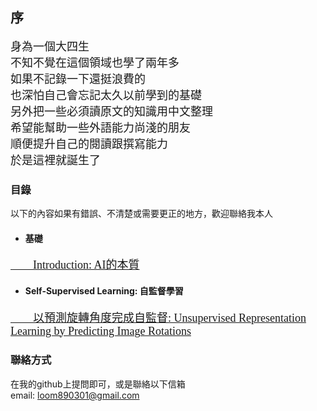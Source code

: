 ## 序
<font face="微軟雅黑" size=4>身為一個大四生<br></font>
<font face="微軟雅黑" size=4>不知不覺在這個領域也學了兩年多<br></font>
<font face="微軟雅黑" size=4>如果不記錄一下還挺浪費的<br></font>
<font face="微軟雅黑" size=4>也深怕自己會忘記太久以前學到的基礎<br></font>
<font face="微軟雅黑" size=4>另外把一些必須讀原文的知識用中文整理<br></font>
<font face="微軟雅黑" size=4>希望能幫助一些外語能力尚淺的朋友<br></font>
<font face="微軟雅黑" size=4>順便提升自己的閱讀跟撰寫能力<br></font>
<font face="微軟雅黑" size=4>於是這裡就誕生了<br></font>

### 目錄

以下的內容如果有錯誤、不清楚或需要更正的地方，歡迎聯絡我本人
+ #### 基礎  
[<font face="微軟雅黑" size=4>　　Introduction: AI的本質</font>](https://jacksonchen890301.github.io/Jackson-Domain/Introduction/introduction.html)
+ #### Self-Supervised Learning: 自監督學習
[<font face="微軟雅黑" size=4>　　以預測旋轉角度完成自監督: Unsupervised Representation Learning by Predicting Image Rotations</font>](https://jacksonchen890301.github.io/Jackson-Domain/self_supervised/introduction.html)
### 聯絡方式
在我的github上提問即可，或是聯絡以下信箱  
email: loom890301@gmail.com
